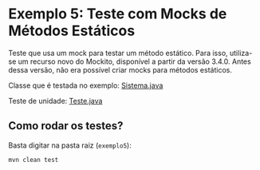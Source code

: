 # Exemplo 5: Teste com Mocks de Métodos Estáticos

Teste que usa um mock para testar um método estático. Para isso, utiliza-se um recurso novo do Mockito, disponível a partir 
da versão 3.4.0. Antes dessa versão, não era possível criar mocks para métodos estáticos.

Classe que é testada no exemplo: 
[Sistema.java](https://github.com/mtov/ESM-ExemplosCodigo/blob/master/cap8/exemplo5/src/main/java/exemplo5/Sistema.java)

Teste de unidade: 
[Teste.java](https://github.com/mtov/ESM-ExemplosCodigo/blob/master/cap8/exemplo5/src/test/java/exemplo5/Teste.java)

## Como rodar os testes?

Basta digitar na pasta raiz (`exemplo5`):

```mvn clean test```
